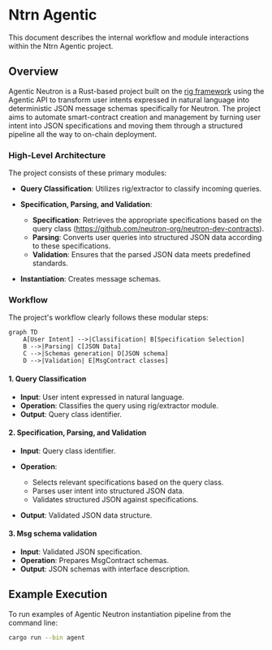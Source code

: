 # Ntrn Agentic

This document describes the internal workflow and module interactions within the Ntrn Agentic project.

## Overview

Agentic Neutron is a Rust-based project built on the [rig framework](https://github.com/0xPlaygrounds/rig/) using the Agentic API to transform user intents expressed in natural language into deterministic JSON message schemas specifically for  Neutron. The project aims to automate smart-contract creation and management by turning user intent into JSON specifications and moving them through a structured pipeline all the way to on-chain deployment.

### High-Level Architecture

The project consists of these primary modules:

* **Query Classification**: Utilizes rig/extractor to classify incoming queries.
* **Specification, Parsing, and Validation**:

  * **Specification**: Retrieves the appropriate specifications based on the query class (https://github.com/neutron-org/neutron-dev-contracts).
  * **Parsing**: Converts user queries into structured JSON data according to these specifications.
  * **Validation**: Ensures that the parsed JSON data meets predefined standards.
* **Instantiation**: Creates message schemas.

### Workflow

The project's workflow clearly follows these modular steps:

```mermaid
graph TD
    A[User Intent] -->|Classification| B[Specification Selection]
    B -->|Parsing| C[JSON Data]
    C -->|Schemas generation| D[JSON schema]
    D -->|Validation| E[MsgContract classes]
```

#### 1. Query Classification

* **Input**: User intent expressed in natural language.
* **Operation**: Classifies the query using rig/extractor module.
* **Output**: Query class identifier.

#### 2. Specification, Parsing, and Validation

* **Input**: Query class identifier.
* **Operation**:

  * Selects relevant specifications based on the query class.
  * Parses user intent into structured JSON data.
  * Validates structured JSON against specifications.
* **Output**: Validated JSON data structure.

#### 3. Msg schema validation

* **Input**: Validated JSON specification.
* **Operation**: Prepares MsgContract schemas.
* **Output**: JSON schemas with interface description.

## Example Execution

To run examples of Agentic Neutron instantiation pipeline from the command line:

```bash
cargo run --bin agent
```
